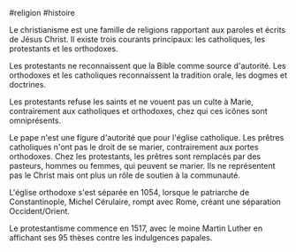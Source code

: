 #religion #histoire 

Le christianisme est une famille de religions rapportant aux paroles et écrits de Jésus Christ. Il existe trois courants principaux: les catholiques, les protestants et les orthodoxes.

Les protestants ne reconnaissent que la Bible comme source d'autorité. Les orthodoxes et les catholiques reconnaissent la tradition orale, les dogmes et doctrines.

Les protestants refuse les saints et ne vouent pas un culte à Marie, contrairement aux catholiques et orthodoxes, chez qui ces icônes sont omniprésents.

Le pape n'est une figure d'autorité que pour l'église catholique. Les prêtres catholiques n'ont pas le droit de se marier, contrairement aux portes orthodoxes. Chez les protestants, les prêtres sont remplacés par des pasteurs, hommes ou femmes, qui peuvent se marier. Ils ne représentent pas le Christ mais ont plus un rôle de soutien à la communauté.

L'église orthodoxe s'est séparée en 1054, lorsque le patriarche de Constantinople, Michel Cérulaire, rompt avec Rome, créant une séparation Occident/Orient.

Le protestantisme commence en 1517, avec le moine Martin Luther en affichant ses 95 thèses contre les indulgences papales.
